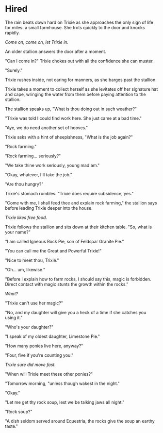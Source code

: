 # Hired

The rain beats down hard on Trixie as she approaches the only sign of life for miles: a small farmhouse. She trots quickly to the door and knocks rapidly.

*Come on, come on, let Trixie in.*

An older stallion answers the door after a moment.

"Can I come in?" Trixie chokes out with all the confidence she can muster.

"Surely."

Trixie rushes inside, not caring for manners, as she barges past the stallion.

Trixie takes a moment to collect herself as she levitates off her signature hat and cape, wringing the water from them before paying attention to the stallion.

The stallion speaks up, "What is thou doing out in such weather?"

"Trixie was told I could find work here. She just came at a bad time."

"Aye, we do need another set of hooves."

Trixie asks with a hint of sheepishness, "What is the job again?"

"Rock farming."

"Rock farming… seriously?"

"We take thine work seriously, young mad'am."

"Okay, whatever, I'll take the job."

"Are thou hungry?"

Trixie's stomach rumbles. "Trixie does require subsidence, yes."

"Come with me, I shall feed thee and explain rock farming," the stallion says before leading Trixie deeper into the house.

*Trixie likes free food.*

Trixie follows the stallion and sits down at their kitchen table. "So, what is your name?"

"I am called Igneous Rock Pie, son of Feldspar Granite Pie."

"You can call me the Great and Powerful Trixie!"

"Nice to meet thou, Trixie."

"Oh… um, likewise."

"Before I explain how to farm rocks, I should say this, magic is forbidden. Direct contact with magic stunts the growth within the rocks."

*What?*

"Trixie can't use her magic?"

"No, and my daughter will give you a heck of a time if she catches you using it."

"Who's your daughter?"

"I speak of my oldest daughter, Limestone Pie."

"How many ponies live here, anyway?"

"Four, five if you're counting you."

*Trixie sure did move fast.*

"When will Trixie meet these other ponies?"

"Tomorrow morning, "unless though wakest in the night."

"Okay."

"Let me get thy rock soup, lest we be talking jaws all night."

"Rock soup?"

"A dish seldom served around Equestria, the rocks give the soup an earthy taste."

